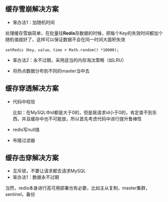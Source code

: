 ## 缓存雪崩解决方案

- 笨办法1：加随机时间

​	处理缓存雪崩简单，在批量往**Redis**存数据的时候，把每个Key的失效时间都加个随机值就好了，这样可以保证数据不会在同一时间大面积失效

`setRedis（Key，value，time + Math.random() *10000);` 

- 笨办法2：永不过期，采用适当的内存淘汰策略（如LRU）

- 将热点数据分布到不同的master当中去

## 缓存穿透解决方案

- 代码中校验

  比如：在MySQL中id都是大于0的，但是我请求id小于0的，肯定查不到东西，并且缓存中也不可能放，所以首先考虑代码中进行提升鲁棒性

- redis写null值
- 布隆过滤器

## 缓存击穿解决方案

- 互斥锁，不要让请求都去请求MySQL
- 笨办法1：数据永不过期



​	当然，redis本身进行高可用部署也有必要，比如主从复制，master集群，sentinel，备份